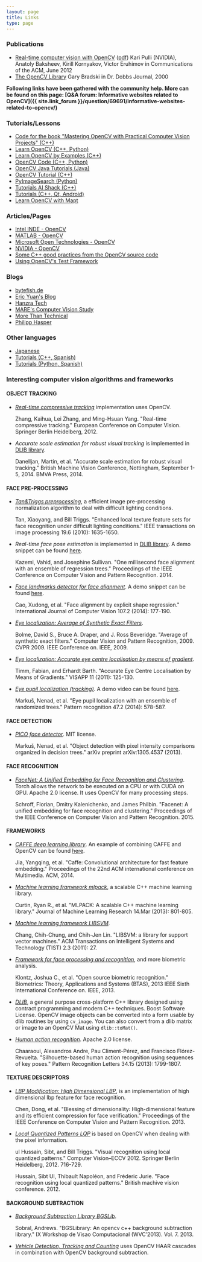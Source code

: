 ```yaml
---
layout: page
title: Links
type: page
---
```

### Publications

*   [Real-time computer vision with OpenCV](https://research.nvidia.com/publication/realtime-computer-vision-opencv) ([pdf](http://research.nvidia.com/sites/default/files/publications/OpenCV_CACM_p61-pulli.pdf))
    Kari Pulli (NVIDIA), Anatoly Baksheev, Kirill Kornyakov, Victor Eruhimov
    in Communications of the ACM, June 2012
*   [The OpenCV Library](http://www.drdobbs.com/open-source/the-opencv-library/184404319)
    Gary Bradski
    in Dr. Dobbs Journal, 2000

**Following links have been gathered with the community help. More can be found on this page: [Q&A forum: Informative websites related to OpenCV]({{ site.link_forum }}/question/69691/informative-websites-related-to-opencv/)**

### Tutorials/Lessons

*   [Code for the book "Mastering OpenCV with Practical Computer Vision Projects" (C++)](https://github.com/MasteringOpenCV/code)
*   [Learn OpenCV (C++, Python)](http://www.learnopencv.com/)
*   [Learn OpenCV by Examples (C++)](http://opencvexamples.blogspot.com/p/table-of-contents.html)
*   [OpenCV Code (C++, Python)](http://opencv-code.com/)
*   [OpenCV Java Tutorials (Java)](http://opencv-java-tutorials.readthedocs.org/en/latest/)
*   [OpenCV Tutorial (C++)](http://opencv-srf.blogspot.com/)
*   [PyImageSearch (Python)](http://www.pyimagesearch.com/)
*   [Tutorials AI Shack (C++)](http://aishack.in/tutorials/)
*   [Tutorials (C++, Qt, Android)](http://amin-ahmadi.com/category/tutorials/opencv-tutorials/)
*   [Learn OpenCV with Mapt](https://www.packtpub.com/mapt/search_results?query=OpenCV&ss_cck_field_available=Available,Early%20Access)

### Articles/Pages

*   [Intel INDE - OpenCV](https://software.intel.com/en-us/opencv)
*   [MATLAB - OpenCV](http://www.mathworks.com/discovery/matlab-opencv.html)
*   [Microsoft Open Technologies - OpenCV](https://msopentech.com/blog/tag/opencv/)
*   [NVIDIA - OpenCV](https://developer.nvidia.com/opencv)
*   [Some C++ good practices from the OpenCV source code](http://www.codergears.com/Blog/?p=535)
*   [Using OpenCV's Test Framework](http://quentin.bonnard.eu/blog/2013/10/16/Using-OpenCV_s_test_framework_with_CMake/)

### Blogs

*   [bytefish.de](http://bytefish.de/tag/opencv/)
*   [Eric Yuan's Blog](http://eric-yuan.me/category/opencv/)
*   [Hanzra Tech](http://hanzratech.in/categories/opencv/)
*   [MARE's Computer Vision Study](http://study.marearts.com/search/label/OpenCV)
*   [More Than Technical](http://www.morethantechnical.com/?s=opencv)
*   [Philipp Hasper](http://www.hasper.info/tag/opencv/)

### Other languages

*   [Japanese](http://opencv.jp/)
*   [Tutorials (C++, Spanish)](http://acodigo.blogspot.com.es/p/tutorial-opencv.html)
*   [Tutorials (Python, Spanish)](http://www.aprendiendoando.com/opencv)

### Interesting computer vision algorithms and frameworks

#### OBJECT TRACKING

*   _[Real-time compressive tracking](http://www4.comp.polyu.edu.hk/~cslzhang/CT/CT.htm)_ implementation uses OpenCV.

    Zhang, Kaihua, Lei Zhang, and Ming-Hsuan Yang. "Real-time compressive tracking." European Conference on Computer Vision. Springer Berlin Heidelberg, 2012.

*   _Accurate scale estimation for robust visual tracking_ is implemented in [DLIB library](http://dlib.net/).

    Danelljan, Martin, et al. "Accurate scale estimation for robust visual tracking." British Machine Vision Conference, Nottingham, September 1-5, 2014. BMVA Press, 2014.

#### FACE PRE-PROCESSING

*   _[Tan&Triggs preprocessing](https://github.com/bytefish/opencv/blob/master/misc/tan_triggs.cpp)_, a efficient image pre-processing normalization algorithm to deal with difficult lighting conditions.

    Tan, Xiaoyang, and Bill Triggs. "Enhanced local texture feature sets for face recognition under difficult lighting conditions." IEEE transactions on image processing 19.6 (2010): 1635-1650.

*   _Real-time face pose estimation_ is implemented in [DLIB library](http://dlib.net/). A demo snippet can be found [here](https://gist.github.com/berak/b23262a9cb08a9d0a6d3#file-dlib-landmarks-example).

    Kazemi, Vahid, and Josephine Sullivan. "One millisecond face alignment with an ensemble of regression trees." Proceedings of the IEEE Conference on Computer Vision and Pattern Recognition. 2014.

*   _[Face landmarks detector for face alignment](https://github.com/delphifirst/FaceX/)_. A demo snippet can be found [here](https://gist.github.com/berak/79aeb39b59222917c558#file-facex-example).

    Cao, Xudong, et al. "Face alignment by explicit shape regression." International Journal of Computer Vision 107.2 (2014): 177-190.

*   _[Eye localization: Average of Synthetic Exact Filters](https://github.com/laoyang/ASEF)_.

    Bolme, David S., Bruce A. Draper, and J. Ross Beveridge. "Average of synthetic exact filters." Computer Vision and Pattern Recognition, 2009. CVPR 2009. IEEE Conference on. IEEE, 2009.

*   _[Eye localization: Accurate eye centre localisation by means of gradient](https://github.com/trishume/eyeLike)_.

    Timm, Fabian, and Erhardt Barth. "Accurate Eye Centre Localisation by Means of Gradients." VISAPP 11 (2011): 125-130.

*   _[Eye pupil localization (tracking)](https://github.com/chrisjryan/eye-tracker)_. A demo video can be found [here](https://www.youtube.com/watch?v=7J30yNHlXlQ).

    Markuš, Nenad, et al. "Eye pupil localization with an ensemble of randomized trees." Pattern recognition 47.2 (2014): 578-587.

#### FACE DETECTION

*   _[PICO face detector](https://github.com/nenadmarkus/pico)_. MIT license.

    Markuš, Nenad, et al. "Object detection with pixel intensity comparisons organized in decision trees." arXiv preprint arXiv:1305.4537 (2013).

#### FACE RECOGNITION

*   _[FaceNet: A Unified Embedding for Face Recognition and Clustering](https://github.com/cmusatyalab/openface)_.  Torch allows the network to be executed on a CPU or with CUDA on GPU. Apache 2.0 license. It uses OpenCV for many processing steps.

    Schroff, Florian, Dmitry Kalenichenko, and James Philbin. "Facenet: A unified embedding for face recognition and clustering." Proceedings of the IEEE Conference on Computer Vision and Pattern Recognition. 2015.

#### FRAMEWORKS

*   _[CAFFE deep learning library](http://caffe.berkeleyvision.org/)_. An example of combining CAFFE and OpenCV can be found [here](http://answers.opencv.org/question/72321/how-can-caffe-be-interfaced-using-opencv/).

    Jia, Yangqing, et al. "Caffe: Convolutional architecture for fast feature embedding." Proceedings of the 22nd ACM international conference on Multimedia. ACM, 2014.

*   _[Machine learning framework mlpack](http://mlpack.org/)_, a scalable C++ machine learning library.

    Curtin, Ryan R., et al. "MLPACK: A scalable C++ machine learning library." Journal of Machine Learning Research 14.Mar (2013): 801-805.

*   _[Machine learning framework LIBSVM](https://www.csie.ntu.edu.tw/~cjlin/libsvm/)_.

    Chang, Chih-Chung, and Chih-Jen Lin. "LIBSVM: a library for support vector machines." ACM Transactions on Intelligent Systems and Technology (TIST) 2.3 (2011): 27.

*   _[Framework for face processing and recognition](http://openbiometrics.org/)_, and more biometric analysis.

    Klontz, Joshua C., et al. "Open source biometric recognition." Biometrics: Theory, Applications and Systems (BTAS), 2013 IEEE Sixth International Conference on. IEEE, 2013.

*   _[DLIB](http://dlib.net/)_, a general purpose cross-platform C++ library designed using contract programming and modern C++ techniques. Boost Software License. OpenCV image objects can be converted into a form usable by dlib routines by using `cv_image`. You can also convert from a dlib matrix or image to an OpenCV Mat using `dlib::toMat()`.

*   _[Human action recognition](https://github.com/DAIGroup/BagOfKeyPoses)_. Apache 2.0 license.

    Chaaraoui, Alexandros Andre, Pau Climent-Pérez, and Francisco Flórez-Revuelta. "Silhouette-based human action recognition using sequences of key poses." Pattern Recognition Letters 34.15 (2013): 1799-1807.

#### TEXTURE DESCRIPTORS

*   _[LBP Modification: High Dimensional LBP](https://github.com/bcsiriuschen/High-Dimensional-LBP)_, is an implementation of high dimensional lbp feature for face recognition.

    Chen, Dong, et al. "Blessing of dimensionality: High-dimensional feature and its efficient compression for face verification." Proceedings of the IEEE Conference on Computer Vision and Pattern Recognition. 2013.

*   _[Local Quantized Patterns LQP](https://github.com/franklan/LQP)_ is based on OpenCV when dealing with the pixel information.

    ul Hussain, Sibt, and Bill Triggs. "Visual recognition using local quantized patterns." Computer Vision–ECCV 2012. Springer Berlin Heidelberg, 2012. 716-729.

    Hussain, Sibt Ul, Thibault Napoléon, and Fréderic Jurie. "Face recognition using local quantized patterns." British machive vision conference. 2012.

#### BACKGROUND SUBTRACTION

*   _[Background Subtraction Library BGSLib](https://github.com/andrewssobral/bgslibrary)_.

    Sobral, Andrews. "BGSLibrary: An opencv c++ background subtraction library." IX Workshop de Visao Computacional (WVC’2013). Vol. 7. 2013.

*   _[Vehicle Detection, Tracking and Counting](https://www.behance.net/gallery/Vehicle-Detection-Tracking-and-Counting/4057777)_ uses OpenCV HAAR cascades in combination with OpenCV background subtraction.
